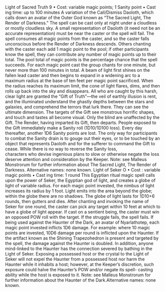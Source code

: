 Light of Sacred Truth 9
• Cost:  variable magic points; 1 Sanity point
•
 Cast
ing time: up to 100 minutes
A variation of the Call/Dismiss Daoloth, which calls down 
an avatar of the Outer God known as “The Sacred Light, 
The Render of Darkness.” The spell can be cast only at 
night under a cloudless or mostly cloudless sky. A small 
representation of Daoloth (it need not be an accurate 
representation) must be near the caster or the spell will fail.
The spell consumes all magic points from the caster, 
and so the caster falls unconscious before the Render of 
Darkness descends. Others chanting with the caster each 
add 1 magic point to the pool; if other participants know 
the spell, they can contribute any number of magic points 
up to their total. The pool total of magic points is the 
percentage chance that the spell succeeds. For each magic 
point cast the group chants for one minute, but never more 
than 100 minutes in total.
A beam of light first shines on the fallen lead caster and 
then begins to expand in a widening arc to a maximum 
radius at the base of ten feet per magic point sacrificed. 
When the radius reaches its maximum limit, the cone of 
light flares, dims, and then rolls up back into the sky and 
disappears. All who are caught by this harsh, clear light 
are granted the “Gift of Truth”—the veil of earthly illusion 
is rent, and the illuminated understand the ghastly depths 
between the stars and galaxies, and comprehend the terrors 
that lurk there. They can see the ultimate dimension. The 
targets of the Gift see monstrous horrific shapes, and touch 
and tastes all become visual. Only the blind are unaffected by 
the Gift. The Render, having imparted its Gift, then departs.
People exposed to the Gift immediately make a Sanity 
roll (1D10/1D100 loss). Every day thereafter, another 1D6 
Sanity points are lost. The only way for participants to 
combat the Sanity drain is to gouge out their eyes, or to 
be touched by an object that represents Daoloth and for 
the sufferer to command the Gift to cease.
While there is no way to reverse the Sanity loss,  
characters who devise ingenious plans to slow or otherwise 
negate the loss deserve attention and consideration by 
the Keeper.
Note: see Malleus Monstrorum for further information about 
The Sacred Light, The Render of Darkness.
Alternative names: none known.
Light of Seker O
• Cost : variable magic points
•
 Cast
ing time: 1 round
This Egyptian ritual magic spell calls upon the power of 
Seker, the Egyptian god of light, and creates a globe of 
light of variable radius. For each magic point invested, the 
nimbus of light increases its radius by 1 foot. Light emits 
into the area beyond the globe; within the globe there are 
no shadows. The globe of light lasts for 1D10+6 rounds, 
then gutters and dies. 
After chanting and invoking the name of Seker for one 
round, the caster can pick any target within 10 feet at 
which to have a globe of light appear. If cast on a sentient 
being, the caster must win an opposed POW roll with the 
target. If the struggle fails, the spell fails.
If being used against the Haunter of the Dark, an avatar 
of Nyarlathotep, each magic point invested inflicts 1D6 
damage. For example: where 10 magic points are invested, 
10D6 damage per round is inflicted upon the Haunter. 
If the artifact known as the Shining Trapezohedron is 
present and targeted by the spell, the damage against the 
Haunter is doubled. In addition, anyone mind-linked to 
the Haunter has the connection severed by bathing in the 
Light of Seker. Exposing a possessed host or the crystal 
to the Light of Seker will not expel the Haunter from a 
possessed host nor harm the Haunter while it inhabits a 
host; however, at the Keeper’s discretion, such exposure 
could halve the Haunter’s POW and/or negate its spell-
casting ability while the host is exposed to it.
Note: see Malleus Monstrorum for further information about 
the Haunter of the Dark.Alternative names: none known.

